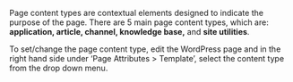Page content types are contextual elements designed to indicate the purpose of the page.  There are 5 main page content types, which are: **application, article, channel, knowledge base,** and **site utilities**.

To set/change the page content type, edit the WordPress page and in the right hand side under ‘Page Attributes > Template’, select the content type from the drop down menu.